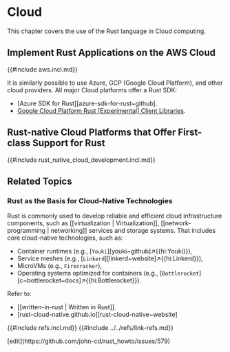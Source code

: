 # Cloud

This chapter covers the use of the Rust language in Cloud computing.

## Implement Rust Applications on the AWS Cloud

{{#include aws.incl.md}}

It is similarly possible to use Azure, GCP (Google Cloud Platform), and other cloud providers.
All major Cloud platforms offer a Rust SDK:

- [Azure SDK for Rust][azure-sdk-for-rust~github].
- [Google Cloud Platform Rust [Experimental] Client Libraries](https://github.com/googleapis/google-cloud-rust).

## Rust-native Cloud Platforms that Offer First-class Support for Rust

{{#include rust_native_cloud_development.incl.md}}

## Related Topics

### Rust as the Basis for Cloud-Native Technologies

Rust is commonly used to develop reliable and efficient cloud infrastructure components, such as [[virtualization | Virtualization]], [[network-programming | networking]] services and storage systems. That includes core cloud-native technologies, such as:

- Container runtimes (e.g., [`Youki`][youki~github]↗{{hi:Youki}}),
- Service meshes (e.g., [`Linkerd`][linkerd~website]↗{{hi:Linkerd}}),
- MicroVMs (e.g., `Firecracker`),
- Operating systems optimized for containers (e.g., [`Bottlerocket`][c~bottlerocket~docs]↗{{hi:Bottlerocket}}).

Refer to:

- [[written-in-rust | Written in Rust]].
- [rust-cloud-native.github.io][rust-cloud-native~website]

{{#include refs.incl.md}}
{{#include ../../refs/link-refs.md}}

<div class="hidden">
[edit](https://github.com/john-cd/rust_howto/issues/579)
</div>
